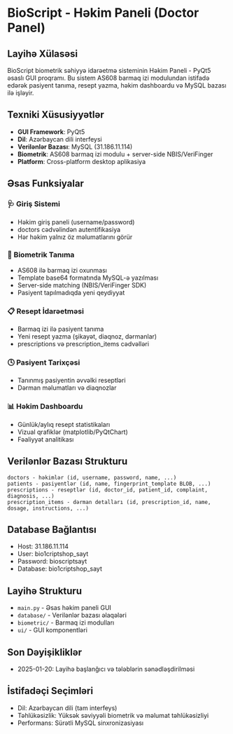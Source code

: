 # BioScript - Həkim Paneli (Doctor Panel)

## Layihə Xülasəsi
BioScript biometrik səhiyyə idarəetmə sisteminin Həkim Paneli - PyQt5 əsaslı GUI proqramı. Bu sistem AS608 barmaq izi modulundan istifadə edərək pasiyent tanıma, resept yazma, həkim dashboardu və MySQL bazası ilə işləyir.

## Texniki Xüsusiyyətlər
- **GUI Framework**: PyQt5
- **Dil**: Azərbaycan dili interfeysi
- **Verilənlər Bazası**: MySQL (31.186.11.114)
- **Biometrik**: AS608 barmaq izi modulu + server-side NBIS/VeriFinger
- **Platform**: Cross-platform desktop aplikasiya

## Əsas Funksiyalar

### 🩺 Giriş Sistemi
- Həkim giriş paneli (username/password)
- doctors cədvəlindən autentifikasiya
- Hər həkim yalnız öz məlumatlarını görür

### 🧬 Biometrik Tanıma
- AS608 ilə barmaq izi oxunması
- Template base64 formatında MySQL-ə yazılması
- Server-side matching (NBIS/VeriFinger SDK)
- Pasiyent tapılmadıqda yeni qeydiyyat

### 📋 Resept İdarəetməsi
- Barmaq izi ilə pasiyent tanıma
- Yeni resept yazma (şikayət, diaqnoz, dərmanlar)
- prescriptions və prescription_items cədvəlləri

### 🕓 Pasiyent Tarixçəsi
- Tanınmış pasiyentin əvvəlki reseptləri
- Dərman məlumatları və diaqnozlar

### 📊 Həkim Dashboardu
- Günlük/aylıq resept statistikaları
- Vizual qrafiklər (matplotlib/PyQtChart)
- Fəaliyyət analitikası

## Verilənlər Bazası Strukturu
```
doctors - həkimlər (id, username, password, name, ...)
patients - pasiyentlər (id, name, fingerprint_template BLOB, ...)
prescriptions - reseptlər (id, doctor_id, patient_id, complaint, diagnosis, ...)
prescription_items - dərman detalları (id, prescription_id, name, dosage, instructions, ...)
```

## Database Bağlantısı
- Host: 31.186.11.114
- User: bio1criptshop_sayt
- Password: bioscriptsayt
- Database: bio1criptshop_sayt

## Layihə Strukturu
- `main.py` - Əsas həkim paneli GUI
- `database/` - Verilənlər bazası əlaqələri
- `biometric/` - Barmaq izi modulları
- `ui/` - GUI komponentləri

## Son Dəyişikliklər
- 2025-01-20: Layihə başlanğıcı və tələblərin sənədləşdirilməsi

## İstifadəçi Seçimləri
- Dil: Azərbaycan dili (tam interfeys)
- Təhlükəsizlik: Yüksək səviyyəli biometrik və məlumat təhlükəsizliyi
- Performans: Sürətli MySQL sinxronizasiyası